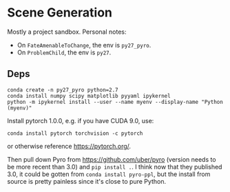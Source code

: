 # Scene Generation

Mostly a project sandbox. Personal notes:
- On `FateAmenableToChange`, the env is `py27_pyro`.
- On `ProblemChild`, the env is `py27`.

## Deps

```
conda create -n py27_pyro python=2.7
conda install numpy scipy matplotlib pyyaml ipykernel
python -m ipykernel install --user --name myenv --display-name "Python (myenv)"
```

Install pytorch 1.0.0, e.g. if you have CUDA 9.0, use:

```
conda install pytorch torchvision -c pytorch
```

or otherwise reference https://pytorch.org/.


Then pull down Pyro from https://github.com/uber/pyro (version needs
to be more recent than 3.0) and `pip install .`. I think now that
they published 3.0, it could be gotten from `conda install pyro-ppl`, but
the install from source is pretty painless since it's close to pure
Python.